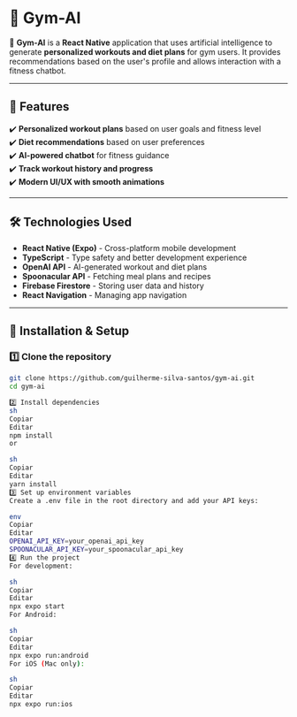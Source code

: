 # 📱 Gym-AI  

🚀 **Gym-AI** is a **React Native** application that uses artificial intelligence to generate **personalized workouts and diet plans** for gym users. It provides recommendations based on the user's profile and allows interaction with a fitness chatbot.  

---

## 📌 Features  
✔️ **Personalized workout plans** based on user goals and fitness level  
✔️ **Diet recommendations** based on user preferences  
✔️ **AI-powered chatbot** for fitness guidance  
✔️ **Track workout history and progress**  
✔️ **Modern UI/UX with smooth animations**  

---

## 🛠️ Technologies Used  
- **React Native (Expo)** - Cross-platform mobile development  
- **TypeScript** - Type safety and better development experience  
- **OpenAI API** - AI-generated workout and diet plans  
- **Spoonacular API** - Fetching meal plans and recipes  
- **Firebase Firestore** - Storing user data and history  
- **React Navigation** - Managing app navigation  

---

## 🚀 Installation & Setup  

### 1️⃣ Clone the repository  
```sh
git clone https://github.com/guilherme-silva-santos/gym-ai.git
cd gym-ai

2️⃣ Install dependencies
sh
Copiar
Editar
npm install
or

sh
Copiar
Editar
yarn install
3️⃣ Set up environment variables
Create a .env file in the root directory and add your API keys:

env
Copiar
Editar
OPENAI_API_KEY=your_openai_api_key
SPOONACULAR_API_KEY=your_spoonacular_api_key
4️⃣ Run the project
For development:

sh
Copiar
Editar
npx expo start
For Android:

sh
Copiar
Editar
npx expo run:android
For iOS (Mac only):

sh
Copiar
Editar
npx expo run:ios

